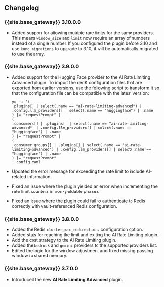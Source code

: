 ## Changelog

### {{site.base_gateway}} 3.10.0.0
* Added support for allowing multiple rate limits for the same providers. This means `window_size` and `limit` now require an array of numbers instead of a single number. If you configured the plugin before 3.10 and use `kong migrations` to upgrade to 3.10, it will be automatically migrated to use the array.

### {{site.base_gateway}} 3.9.0.0
* Added support for the Hugging Face provider to the AI Rate Limiting Advanced plugin.
  To import the decK configuration files that are exported from earlier versions, use the following script to transform it so that the configuration file can be compatible with the latest version:

  ```
  yq -i '(
  .plugins[] | select(.name == "ai-rate-limiting-advanced") | .config.llm_providers[] | select(.name == "huggingface") | .name
  ) |= "requestPrompt" |
  (
  .consumers[] | .plugins[] | select(.name == "ai-rate-limiting-advanced") | .config.llm_providers[] | select(.name == "huggingface") | .name
  ) |= "requestPrompt" |
  (
  .consumer_groups[] | .plugins[] | select(.name == "ai-rate-limiting-advanced") | .config.llm_providers[] | select(.name == "huggingface") | .name
  ) |= "requestPrompt"
  ' config.yaml
  ```

* Updated the error message for exceeding the rate limit to include AI-related information.
* Fixed an issue where the plugin yielded an error when incrementing the rate limit counters in non-yieldable phases.
* Fixed an issue where the plugin could fail to authenticate to Redis correctly with vault-referenced Redis configuration.

### {{site.base_gateway}} 3.8.0.0
* Added the Redis `cluster_max_redirections` configuration option.
* Added stats for reaching the limit and exiting the AI Rate Limiting plugin.
* Add the cost strategy to the AI Rate Limiting plugin.
* Added the `bedrock` and `gemini` providers to the supported providers list.
* Edited the logic for the window adjustment and fixed missing passing window to shared memory.

### {{site.base_gateway}} 3.7.0.0

* Introduced the new **AI Rate Limiting Advanced** plugin.